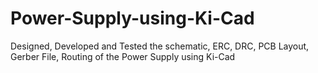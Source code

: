 # Power-Supply-using-Ki-Cad
Designed, Developed and Tested the schematic, ERC, DRC, PCB Layout, Gerber File, Routing of the Power Supply using Ki-Cad
